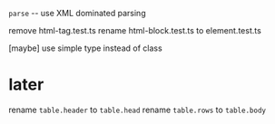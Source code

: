 `parse` -- use XML dominated parsing

remove html-tag.test.ts
rename html-block.test.ts to element.test.ts

[maybe] use simple type instead of class

# later

rename `table.header` to `table.head`
rename `table.rows` to `table.body`

